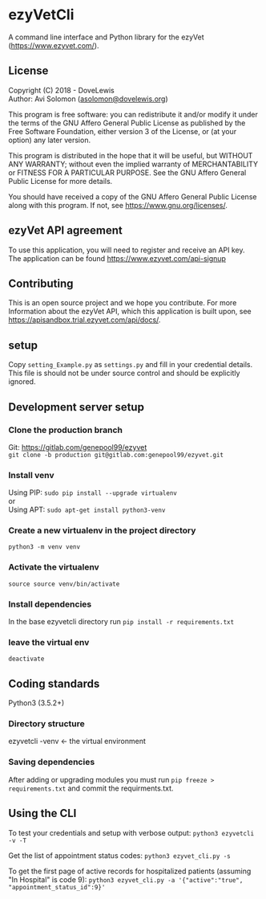 # ezyVetCli

A command line interface and Python library for the ezyVet
(https://www.ezyvet.com/).

## License
Copyright (C) 2018 - DoveLewis  
Author: Avi Solomon (asolomon@dovelewis.org)

This program is free software: you can redistribute it and/or modify
it under the terms of the GNU Affero General Public License as published
by the Free Software Foundation, either version 3 of the License, or
(at your option) any later version.

This program is distributed in the hope that it will be useful,
but WITHOUT ANY WARRANTY; without even the implied warranty of
MERCHANTABILITY or FITNESS FOR A PARTICULAR PURPOSE.  See the
GNU Affero General Public License for more details.

You should have received a copy of the GNU Affero General Public License
along with this program.  If not, see <https://www.gnu.org/licenses/>.

## ezyVet API agreement
To use this application, you will need to register and receive an API key.  
The application can be found https://www.ezyvet.com/api-signup

## Contributing
This is an open source project and we hope you contribute. For more Information
about the ezyVet API, which this application is built upon, see
https://apisandbox.trial.ezyvet.com/api/docs/.

## setup
Copy `setting_Example.py` as `settings.py` and fill in your credential details.
This file is should not be under source control and should be explicitly ignored.

## Development server setup
### Clone the production branch
Git: https://gitlab.com/genepool99/ezyvet  
`git clone -b production git@gitlab.com:genepool99/ezyvet.git`  

### Install venv
Using PIP:
`sudo pip install --upgrade virtualenv`  
or  
Using APT:
`sudo apt-get install python3-venv`  

### Create a new virtualenv in the project directory
`python3 -m venv venv`

### Activate the virtualenv
`source source venv/bin/activate`

### Install dependencies
In the base ezyvetcli directory run
`pip install -r requirements.txt`  

### leave the virtual env
`deactivate`  

## Coding standards
Python3 (3.5.2+)  

### Directory structure
ezyvetcli
  -venv       <- the virtual environment

### Saving dependencies
After adding or upgrading modules you must run `pip freeze > requirements.txt` and commit the requirments.txt.

## Using the CLI
To test your credentials and setup with verbose output:
`python3 ezyvetcli -v -T`

Get the list of appointment status codes:
`python3 ezyvet_cli.py -s`

To get the first page of active records for hospitalized patients (assuming "In Hospital" is code 9):
`python3 ezyvet_cli.py -a '{"active":"true", "appointment_status_id":9}'`
